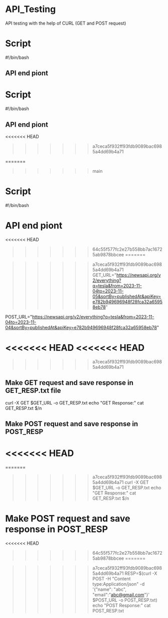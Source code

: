 # API_Testing
API testing with the help of CURL (GET and POST request) 

# Script 
#!/bin/bash
## API end piont

# Script 
#!/bin/bash
## API end piont

<<<<<<< HEAD
>>>>>>> a7ceca5f932ff93fdb9089bac6985a4dd69b4a71

=======
>>>>>>> main
# Script
#!/bin/bash
# API end piont
<<<<<<< HEAD
>>>>>>> 64c55f577fc2e27b558bb7ac16725ab9878bbcee
=======

>>>>>>> a7ceca5f932ff93fdb9089bac6985a4dd69b4a71
GET_URL="https://newsapi.org/v2/everything?q=tesla&from=2023-11-04to=2023-11-05&sortBy=publishedAt&apiKey=e782b949696948f28fca32a65958eb78"

POST_URL="https://newsapi.org/v2/everything?q=tesla&from=2023-11-04to=2023-11-04&sortBy=publishedAt&apiKey=e782b949696948f28fca32a65958eb78"

<<<<<<< HEAD
<<<<<<< HEAD
=======
>>>>>>> a7ceca5f932ff93fdb9089bac6985a4dd69b4a71
## Make GET request and save response in GET_RESP.txt file
curl -X GET $GET_URL -o GET_RESP.txt
echo "GET Response:"
cat GET_RESP.txt $/n
## Make POST request and save response in POST_RESP
<<<<<<< HEAD
=======
=======

>>>>>>> a7ceca5f932ff93fdb9089bac6985a4dd69b4a71
curl -X GET $GET_URL -o GET_RESP.txt
echo "GET Response:"
cat GET_RESP.txt $/n
# Make POST request and save response in POST_RESP
<<<<<<< HEAD
>>>>>>> 64c55f577fc2e27b558bb7ac16725ab9878bbcee
=======

>>>>>>> a7ceca5f932ff93fdb9089bac6985a4dd69b4a71
RESP=$(curl -X POST -H "Content type:Application/json" -d '{"name": "abc", "email":"abc@gmail.com"}' $POST_URL -o POST_RESP.txt)
echo "POST Response:"
cat POST_RESP.txt
